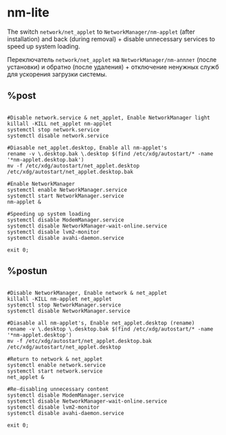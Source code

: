 # nm-lite
The switch `network/net_applet` to `NetworkManager/nm-applet` (after installation) and back (during removal) + disable unnecessary services to speed up system loading.

Переключатель `network/net_applet` на `NetworkManager/nm-апплет` (после установки) и обратно (после удаления) + отключение ненужных служб для ускорения загрузки системы.

%post
--
```#!/bin/bash

#Disable network.service & net_applet, Enable NetworkManager light
killall -KILL net_applet nm-applet
systemctl stop network.service
systemctl disable network.service

#Diasable net_applet.desktop, Enable all nm-applet's
rename -v \.desktop.bak \.desktop $(find /etc/xdg/autostart/* -name '*nm-applet.desktop.bak')
mv -f /etc/xdg/autostart/net_applet.desktop /etc/xdg/autostart/net_applet.desktop.bak

#Enable NetworkManager
systemctl enable NetworkManager.service
systemctl start NetworkManager.service
nm-applet &

#Speeding up system loading
systemctl disable ModemManager.service
systemctl disable NetworkManager-wait-online.service
systemctl disable lvm2-monitor
systemctl disable avahi-daemon.service

exit 0;
```

%postun
--
```#!/bin/bash

#Disable NetworkManager, Enable network & net_applet
killall -KILL nm-applet net_applet
systemctl stop NetworkManager.service
systemctl disable NetworkManager.service

#Diasable all nm-applet's, Enable net_applet.desktop (rename)
rename -v \.desktop \.desktop.bak $(find /etc/xdg/autostart/* -name '*nm-applet.desktop')
mv -f /etc/xdg/autostart/net_applet.desktop.bak /etc/xdg/autostart/net_applet.desktop

#Return to network & net_applet
systemctl enable network.service
systemctl start network.service
net_applet &

#Re-disabling unnecessary content
systemctl disable ModemManager.service
systemctl disable NetworkManager-wait-online.service
systemctl disable lvm2-monitor
systemctl disable avahi-daemon.service

exit 0;
```
